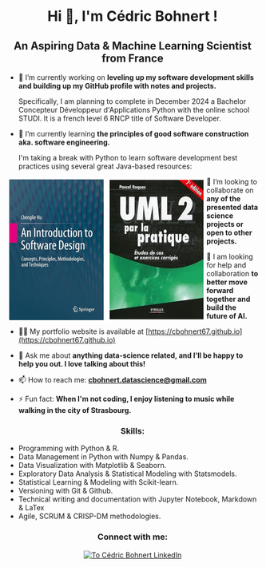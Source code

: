 <h1 align="center">Hi 👋, I'm Cédric Bohnert !</h1>
<h2 align="center">An Aspiring Data & Machine Learning Scientist from France</h3>

- 🔭 I’m currently working on **leveling up my software development skills and building up my GitHub profile with notes and projects.**

  Specifically, I am planning to complete in December 2024 a Bachelor Concepteur Développeur d'Applications Python with the online school STUDI. It is a french level 6 RNCP title of Software Developer. 

- 🌱 I’m currently learning **the principles of good software construction aka. software engineering.**

  I'm taking a break with Python to learn software development best practices using several great Java-based resources:

<p align="center">
<img align="left" src="./img/software_design_hue.png" alt="Software Design Hue" height="290" width="200" />
<img align="left" src="./img/uml2_pratique_roques.png" alt="Software Design Hue" height="290" width="200" />
</p>

- 👯 I’m looking to collaborate on **any of the presented data science projects or open to other projects.**

- 🤝 I am looking for help and collaboration **to better move forward together and build the future of AI.**

- 👨‍💻 My portfolio website is available at [https://cbohnert67.github.io](https://cbohnert67.github.io)

- 💬 Ask me about **anything data-science related, and I'll be happy to help you out. I love talking about this!**

- 📫 How to reach me: **cbohnert.datascience@gmail.com**

- ⚡ Fun fact: **When I'm not coding, I enjoy listening to music while walking in the city of Strasbourg.**


<h3 align="center">Skills:</h3>

- Programming with Python & R.
- Data Management in Python with Numpy & Pandas.
- Data Visualization with Matplotlib & Seaborn.
- Exploratory Data Analysis & Statistical Modeling with Statsmodels.
- Statistical Learning & Modeling with Scikit-learn.
- Versioning with Git & Github.
- Technical writing and documentation with Jupyter Notebook, Markdown & LaTex
- Agile, SCRUM & CRISP-DM methodologies.




<h3 align="center">Connect with me:</h3>
<p align="center">
<a href="https://linkedin.com/in/cedricbohnert" target="blank"><img align="center" src="https://raw.githubusercontent.com/rahuldkjain/github-profile-readme-generator/master/src/images/icons/Social/linked-in-alt.svg" alt="To Cédric Bohnert LinkedIn" height="30" width="40" /></a>
</p>




